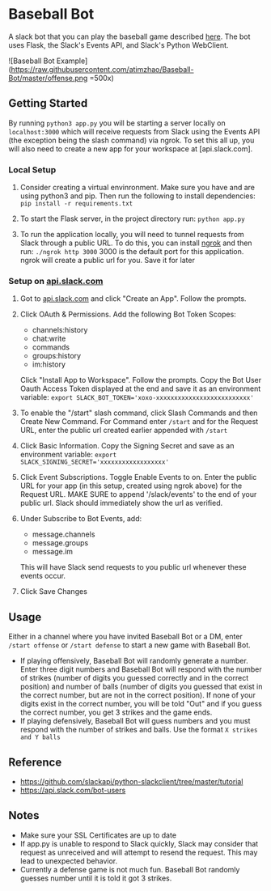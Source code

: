 # Baseball Bot

A slack bot that you can play the baseball game described [here](https://www.hackster.io/hyun-woo-park/baseball-game-daecdd). The bot uses Flask, the Slack's Events API, and Slack's Python WebClient. 

![Baseball Bot Example]
(https://raw.githubusercontent.com/atimzhao/Baseball-Bot/master/offense.png =500x)

## Getting Started
By running `python3 app.py` you will be starting a server locally on `localhost:3000` which will receive requests from Slack using the Events API (the exception being the slash command) via ngrok. To set this all up, you will also need to create a new app for your workspace at [api.slack.com].

### Local Setup 
1. Consider creating a virtual envinronment. Make sure you have and are using python3 and pip. Then run the following to install dependencies:
```pip install -r requirements.txt```

2. To start the Flask server, in the project directory run: 
```python app.py```

3. To run the application locally, you will need to tunnel requests from Slack through a public URL. To do this, you can install [ngrok](https://ngrok.com/) and then run:
```./ngrok http 3000```
3000 is the default port for this application. ngrok will create a public url for you. Save it for later

### Setup on [api.slack.com](api.slack.com)
1. Got to [api.slack.com](api.slack.com) and click "Create an App". Follow the prompts.
2. Click OAuth & Permissions. Add the following Bot Token Scopes:
    * channels:history
    * chat:write
    * commands
    * groups:history
    * im:history

    Click "Install App to Workspace". Follow the prompts. Copy the Bot User Oauth Access Token displayed at the end and save it as an environment variable: 
    ```export SLACK_BOT_TOKEN='xoxo-xxxxxxxxxxxxxxxxxxxxxxxxxx'```
3. To enable the "/start" slash command, click Slash Commands and then Create New Command. For Command enter `/start` and for the Request URL, enter the public url created earlier appended with `/start`
4. Click Basic Information. Copy the Signing Secret and save as an environment variable:
    ```export SLACK_SIGNING_SECRET='xxxxxxxxxxxxxxxxxx'```
5. Click Event Subscriptions. Toggle Enable Events to on. Enter the public URL for your app (in this setup, created using ngrok above) for the Request URL. MAKE SURE to append '/slack/events' to the end of your public url. Slack should immediately show the url as verified.
6. Under Subscribe to Bot Events, add:
    * message.channels
    * message.groups
    * message.im
    
    This will have Slack send requests to you public url whenever these events occur.
6. Click Save Changes

## Usage
Either in a channel where you have invited Baseball Bot or a DM, enter `/start offense` or `/start defense` to start a new game with Baseball Bot.
* If playing offensively, Baseball Bot will randomly generate a number. Enter three digit numbers and Baseball Bot will respond with the number of strikes (number of digits you guessed correctly and in the correct position) and number of balls (number of digits you guessed that exist in the correct number, but are not in the correct position). If none of your digits exist in the correct number, you will be told "Out" and if you guess the correct number, you get 3 strikes and the game ends.
* If playing defensively, Baseball Bot will guess numbers and you must respond with the number of strikes and balls. Use the format `X strikes and Y balls`

## Reference
* https://github.com/slackapi/python-slackclient/tree/master/tutorial
* https://api.slack.com/bot-users

## Notes
* Make sure your SSL Certificates are up to date
* If app.py is unable to respond to Slack quickly, Slack may consider that request as unreceived and will attempt to resend the request. This may lead to unexpected behavior.
* Currently a defense game is not much fun. Baseball Bot randomly guesses number until it is told it got 3 strikes.

